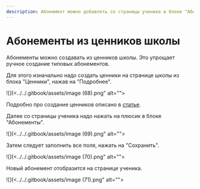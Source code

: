 ```yaml
---
description: Абонемент можно добавлять со страницы ученика в блоке "Абонементы"
---
```


# Абонементы из ценников школы

Абонементы можно создавать из ценников школы. Это упрощает ручное создание типовых абонементов.

Для этого изначально надо создать ценники на странице школы из блока "Ценники", нажав на "Подробнее".

![](<../../.gitbook/assets/image (68).png" alt=""><figcaption></figcaption></figure>

Подробно про создание ценников описано в [статье](../cenniki/).&#x20;

Далее со страницы ученика надо нажать на плюсик в блоке "Абонементы".&#x20;

![](<../../.gitbook/assets/image (69).png" alt=""><figcaption></figcaption></figure>

Затем следует заполнить все поля, нажать на "Сохранить".&#x20;

![](<../../.gitbook/assets/image (70).png" alt=""><figcaption></figcaption></figure>

Новый абонемент отобразится на странице ученика.

![](<../../.gitbook/assets/image (71).png" alt=""><figcaption></figcaption></figure>

